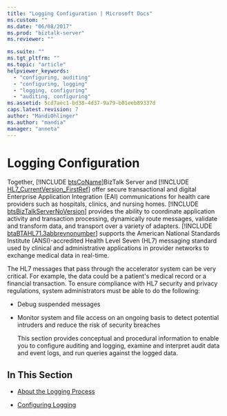 ```yaml
---
title: "Logging Configuration | Microsoft Docs"
ms.custom: ""
ms.date: "06/08/2017"
ms.prod: "biztalk-server"
ms.reviewer: ""

ms.suite: ""
ms.tgt_pltfrm: ""
ms.topic: "article"
helpviewer_keywords: 
  - "configuring, auditing"
  - "configuring, logging"
  - "logging, configuring"
  - "auditing, configuring"
ms.assetid: 5cd7aec1-bd38-4d37-9a79-b01eeb89337d
caps.latest.revision: 7
author: "MandiOhlinger"
ms.author: "mandia"
manager: "anneta"
---
```

# Logging Configuration
Together, [!INCLUDE [btsCoName](../../includes/btsconame-md.md)]BizTalk Server and [!INCLUDE [HL7_CurrentVersion_FirstRef](../../includes/hl7-currentversion-firstref-md.md)] offer secure transactional and digital Enterprise Application Integration (EAI) communications for health care providers such as hospitals, clinics, and nursing homes. [!INCLUDE [btsBizTalkServerNoVersion](../../includes/btsbiztalkservernoversion-md.md)] provides the ability to coordinate application activity and transaction processing, dynamically route messages, validate and transform data, and transport over a variety of adapters. [!INCLUDE [btaBTAHL71.3abbrevnonumber](../../includes/btabtahl71-3abbrevnonumber-md.md)] supports the American National Standards Institute (ANSI)-accredited Health Level Seven (HL7) messaging standard used by clinical and administrative applications in provider networks to exchange medical data in real-time.  
  
 The HL7 messages that pass through the accelerator system can be very critical. For example, the data could be a patient's medical record or a financial transaction. To ensure compliance with HL7 security and privacy regulations, system administrators must be able to do the following:  
  
- Debug suspended messages  
  
- Monitor system and file access on an ongoing basis to detect potential intruders and reduce the risk of security breaches  
  
  This section provides conceptual and procedural information to enable you to configure auditing and logging, examine and interpret audit data and event logs, and run queries against the logged data.  
  
## In This Section  
  
-   [About the Logging Process](../../adapters-and-accelerators/accelerator-hl7/about-the-logging-process.md)  
  
-   [Configuring Logging](../../adapters-and-accelerators/accelerator-hl7/configuring-logging.md)